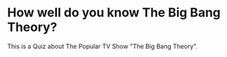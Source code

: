 # How well do you know The Big Bang Theory?
This is a Quiz about The Popular TV Show "The Big Bang Theory".

